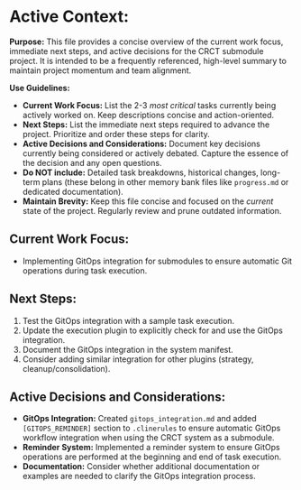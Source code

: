# Active Context:

**Purpose:** This file provides a concise overview of the current work focus, immediate next steps, and active decisions for the CRCT submodule project. It is intended to be a frequently referenced, high-level summary to maintain project momentum and team alignment.

**Use Guidelines:**
- **Current Work Focus:**  List the 2-3 *most critical* tasks currently being actively worked on. Keep descriptions concise and action-oriented.
- **Next Steps:**  List the immediate next steps required to advance the project. Prioritize and order these steps for clarity.
- **Active Decisions and Considerations:** Document key decisions currently being considered or actively debated. Capture the essence of the decision and any open questions.
- **Do NOT include:** Detailed task breakdowns, historical changes, long-term plans (these belong in other memory bank files like `progress.md` or dedicated documentation).
- **Maintain Brevity:** Keep this file concise and focused on the *current* state of the project. Regularly review and prune outdated information.

## Current Work Focus:

- Implementing GitOps integration for submodules to ensure automatic Git operations during task execution.

## Next Steps:

1. Test the GitOps integration with a sample task execution.
2. Update the execution plugin to explicitly check for and use the GitOps integration.
3. Document the GitOps integration in the system manifest.
4. Consider adding similar integration for other plugins (strategy, cleanup/consolidation).

## Active Decisions and Considerations:

- **GitOps Integration:** Created `gitops_integration.md` and added `[GITOPS_REMINDER]` section to `.clinerules` to ensure automatic GitOps workflow integration when using the CRCT system as a submodule.
- **Reminder System:** Implemented a reminder system to ensure GitOps operations are performed at the beginning and end of task execution.
- **Documentation:** Consider whether additional documentation or examples are needed to clarify the GitOps integration process.
